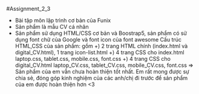 #Assignment_2_3
- Bài tập môn lập trình cơ bản của Funix
- Sản phẩm là mẫu CV cá nhân
- Sản phẩm sử dụng HTML/CSS cơ bản và Boostrap5, sản phẩm có sử dụng font chữ của Google và font icon của font awesome
Cấu trúc HTML,CSS của sản phẩm: gồm 
    +) 2 trang HTML chính (index.html và digital_CV.html), 1 trang icon-list.html
    +) 4 trang CSS cho index.html laptop.css, tablet.css, mobile.css, font.css
    +) 4 trang CSS cho digital_CV.html laptop_CV.css, tablet_CV.css, mobile_CV.css, font.css
=> Sản phẩm của em vẫn chưa hoàn thiện tốt nhất. Em rất mong được sự chia sẻ, đóng góp kinh nghiệm của các anh/chị đi 
trước để sản phẩm của em được hoàn thiện hơn <3
  
